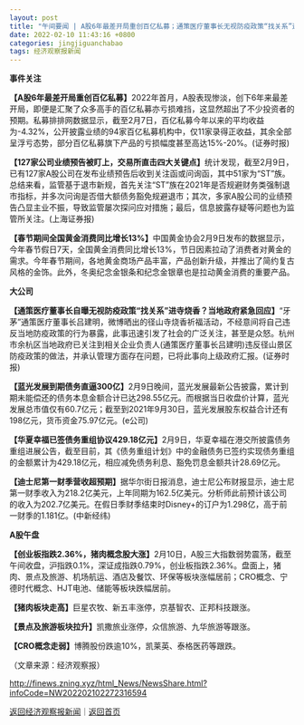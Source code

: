 ```yaml
---
layout: post
title: "午间要闻 | A股6年最差开局重创百亿私募；通策医疗董事长无视防疫政策“找关系”进寺烧香；蓝光发展到期债务直逼300亿"
date: 2022-02-10 11:43:16 +0800
categories: jingjiguanchabao
tags: 经济观察报新闻
---
```

<p><strong>事件关注</strong></p><p><strong>【A股6年最差开局重创百亿私募】</strong>2022年首月，A股表现惨淡，创下6年来最差开局，即便是汇聚了众多高手的百亿私募亦亏损难挡，这显然超出了不少投资者的预期。私募排排网数据显示，截至2月7日，百亿私募今年以来的平均收益为-4.32%，公开披露业绩的94家百亿私募机构中，仅11家录得正收益，其余全部呈浮亏态势，部分百亿私募旗下产品的亏损幅度甚至高达15%-20%。(证券时报)</p><p><strong>【127家公司业绩预告被盯上</strong><strong>，</strong><strong>交易所直击四大关键点】</strong>统计发现，截至2月9日，已有127家A股公司在发布业绩预告后收到关注函或问询函，其中51家为“ST”族。总结来看，监管基于退市新规，首先关注“ST”族在2021年是否规避财务类强制退市指标，并多次问询是否借大额债务豁免规避退市；其次，多家A股公司的业绩预告凸显主业不振，导致监管屡次探问应对措施；最后，信息披露存疑等问题也为监管所关注。(上海证券报)</p><p><strong>【春节期间全国黄金消费同比增长13%】</strong>中国黄金协会2月9日发布的数据显示，今年春节假日7天，全国黄金消费同比增长13%，节日因素拉动了消费者对黄金的需求。今年春节期间，各地黄金商场产品丰富，产品创新升级，并推出了简约复古风格的金饰。此外，冬奥纪念金银条和纪念金银章也是拉动黄金消费的重要产品。</p><p><strong>大公司</strong></p><p><strong>【通策医疗董事长自曝无视防疫政策“找关系”进寺烧香？</strong><strong>当</strong><strong>地政府紧急回应】</strong>“牙茅”通策医疗董事长吕建明，微博晒出的径山寺烧香祈福活动，不经意间将自己违反当地防疫政策的行为暴露，此事迅速引发了社会的广泛关注，甚至是众怒。杭州市余杭区当地政府已关注到相关企业负责人(通策医疗董事长吕建明)违反径山景区防疫政策的做法，并承认管理方面存在问题，已将此事向上级政府汇报。(证券时报)</p><p><strong>【蓝光发展到期债务直逼300亿】</strong>2月9日晚间，蓝光发展最新公告披露，累计到期未能偿还的债务本息金额合计已达298.55亿元。而根据当日收盘价计算，蓝光发展总市值仅有60.7亿元；截至到2021年9月30日，蓝光发展股东权益合计还有198亿元，货币资金75.97亿元。(e公司)</p><p><strong>【华夏幸福已签债务重组协议429.18亿元】</strong>2月9日，华夏幸福在港交所披露债务重组进展公告，截至目前，其《债务重组计划》中的金融债务已签约实现债务重组的金额累计为429.18亿元，相应减免债务利息、豁免罚息金额共计28.69亿元。</p><p><strong>【迪士尼第一财季营收超预期】</strong>据华尔街日报消息，迪士尼公布财报显示，迪士尼第一财季收入为218.2亿美元，上年同期为162.5亿美元。分析师此前预计该公司的收入为202.7亿美元。在假日季财季结束时Disney+的订户为1.298亿，高于前一财季的1.181亿。(中新经纬)</p><p><strong>A股午盘</strong></p><p><strong>【创业板指跌2.36%，猪肉概念股大涨】</strong>2月10日，A股三大指数弱势震荡，截至午间收盘，沪指跌0.1%，深证成指跌0.79%，创业板指跌2.36%。盘面上，猪肉、景点及旅游、机场航运、酒店及餐饮、环保等板块涨幅居前；CRO概念、宁德时代概念、HJT电池、储能等板块跌幅居前。</p><p><strong>【猪肉板块走高】</strong>巨星农牧、新五丰涨停，京基智农、正邦科技跟涨。</p><p><strong>【景点及旅游板块</strong><strong>拉升</strong><strong>】</strong>凯撒旅业涨停，众信旅游、九华旅游等跟涨。</p><p><strong>【CRO概念走弱】</strong>博腾股份跌逾10%，凯莱英、泰格医药等跟跌。</p><p class="em_media">（文章来源：经济观察报）</p>

<http://finews.zning.xyz/html_News/NewsShare.html?infoCode=NW202202102272316594>

[返回经济观察报新闻](//finews.withounder.com/category/jingjiguanchabao.html)｜[返回首页](//finews.withounder.com/)